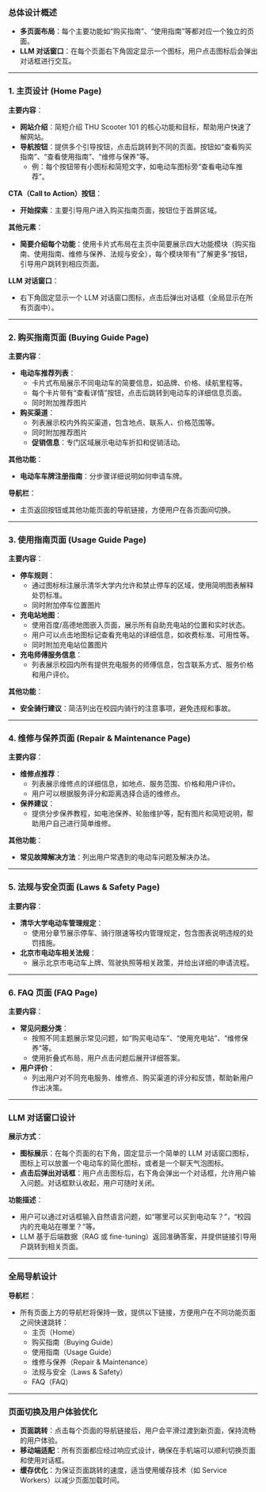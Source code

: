 ### **总体设计概述**

- **多页面布局**：每个主要功能如“购买指南”、“使用指南”等都对应一个独立的页面。
- **LLM 对话窗口**：在每个页面右下角固定显示一个图标，用户点击图标后会弹出对话框进行交互。

---

### **1. 主页设计 (Home Page)**

**主要内容**：

- **网站介绍**：简短介绍 THU Scooter 101 的核心功能和目标，帮助用户快速了解网站。
- **导航按钮**：提供多个引导按钮，点击后跳转到不同的页面。按钮如“查看购买指南”、“查看使用指南”、“维修与保养”等。
    - 例：每个按钮带有小图标和简短文字，如电动车图标旁“查看电动车推荐”。

**CTA（Call to Action）按钮**：

- **开始探索**：主要引导用户进入购买指南页面，按钮位于首屏区域。

**其他元素**：

- **简要介绍每个功能**：使用卡片式布局在主页中简要展示四大功能模块（购买指南、使用指南、维修与保养、法规与安全），每个模块带有“了解更多”按钮，引导用户跳转到相应页面。

**LLM 对话窗口**：

- 右下角固定显示一个 LLM 对话窗口图标，点击后弹出对话框（全局显示在所有页面中）。

---

### **2. 购买指南页面 (Buying Guide Page)**

**主要内容**：

- **电动车推荐列表**：
    - 卡片式布局展示不同电动车的简要信息，如品牌、价格、续航里程等。
    - 每个卡片带有“查看详情”按钮，点击后跳转到电动车的详细信息页面。
    - 同时附加推荐图片
- **购买渠道**：
    - 列表展示校内外购买渠道，包含地点、联系人、价格范围等。
    - 同时附加推荐图片
    - **促销信息**：专门区域展示电动车折扣和促销活动。

**其他功能**：

- **电动车车牌注册指南**：分步骤详细说明如何申请车牌。

**导航栏**：

- 主页返回按钮或其他功能页面的导航链接，方便用户在各页面间切换。

---

### **3. 使用指南页面 (Usage Guide Page)**

**主要内容**：

- **停车规则**：
    - 通过图标标注展示清华大学内允许和禁止停车的区域，使用简明图表解释处罚标准。
    - 同时附加停车位置图片
- **充电站地图**：
    - 使用百度/高德地图嵌入页面，展示所有自助充电站的位置和实时状态。
    - 用户可以点击地图标记查看充电站的详细信息，如收费标准、可用性等。
    - 同时附加充电站位置图片
- **充电师傅服务信息**：
    - 列表展示校园内所有提供充电服务的师傅信息，包含联系方式、服务价格和用户评价。

**其他功能**：

- **安全骑行建议**：简洁列出在校园内骑行的注意事项，避免违规和事故。

---

### **4. 维修与保养页面 (Repair & Maintenance Page)**

**主要内容**：

- **维修点推荐**：
    - 列表展示维修点的详细信息，如地点、服务范围、价格和用户评价。
    - 用户可以根据服务评分和距离选择合适的维修点。
- **保养建议**：
    - 提供分步保养教程，如电池保养、轮胎维护等，配有图片和简短说明，帮助用户自己进行简单维修。

**其他功能**：

- **常见故障解决方法**：列出用户常遇到的电动车问题及解决办法。

---

### **5. 法规与安全页面 (Laws & Safety Page)**

**主要内容**：

- **清华大学电动车管理规定**：
    - 使用分章节展示停车、骑行限速等校内管理规定，包含图表说明违规的处罚措施。
- **北京市电动车相关法规**：
    - 展示北京市电动车上牌、驾驶执照等相关政策，并给出详细的申请流程。

---

### **6. FAQ 页面 (FAQ Page)**

**主要内容**：

- **常见问题分类**：
    - 按照不同主题展示常见问题，如“购买电动车”、“使用充电站”、“维修保养”等。
    - 使用折叠式布局，用户点击问题后展开详细答案。
- **用户评价**：
    - 列出用户对不同充电服务、维修点、购买渠道的评分和反馈，帮助新用户作出决策。

---

### **LLM 对话窗口设计**

**展示方式**：

- **图标展示**：在每个页面的右下角，固定显示一个简单的 LLM 对话窗口图标，图标上可以放置一个电动车的简化图标，或者是一个聊天气泡图标。
- **点击后弹出对话框**：用户点击图标后，右下角会弹出一个对话框，允许用户输入问题。对话框默认收起，用户可随时关闭。

**功能描述**：

- 用户可以通过对话框输入自然语言问题，如“哪里可以买到电动车？”，“校园内的充电站在哪里？”等。
- LLM 基于后端数据（RAG 或 fine-tuning）返回准确答案，并提供链接引导用户跳转到相关页面。

---

### **全局导航设计**

**导航栏**：

- 所有页面上方的导航栏将保持一致，提供以下链接，方便用户在不同功能页面之间快速跳转：
    - 主页（Home）
    - 购买指南（Buying Guide）
    - 使用指南（Usage Guide）
    - 维修与保养（Repair & Maintenance）
    - 法规与安全（Laws & Safety）
    - FAQ（FAQ）

---

### **页面切换及用户体验优化**

- **页面跳转**：点击每个页面的导航链接后，用户会平滑过渡到新页面，保持流畅的用户体验。
- **移动端适配**：所有页面都应经过响应式设计，确保在手机端可以顺利切换页面和使用对话框。
- **缓存优化**：为保证页面跳转的速度，适当使用缓存技术（如 Service Workers）以减少页面加载时间。